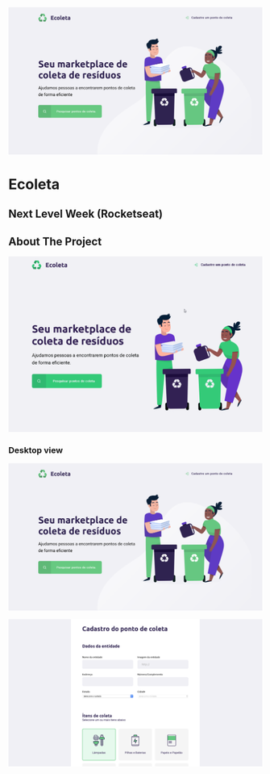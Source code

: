 ![home](https://github.com/Kw-Vinicius/Next-Level-Week---Rocketseat/blob/master/Ecoleta/home.png)

# Ecoleta
## Next Level Week (Rocketseat)
## About The Project

![gif](https://github.com/Kw-Vinicius/Next-Level-Week---Rocketseat/blob/master/Ecoleta/Ecoleta.gif)

### Desktop view
![home](https://github.com/Kw-Vinicius/Next-Level-Week---Rocketseat/blob/master/Ecoleta/home.png)

![create-point](https://github.com/Kw-Vinicius/Next-Level-Week---Rocketseat/blob/master/Ecoleta/Create-point.png)
